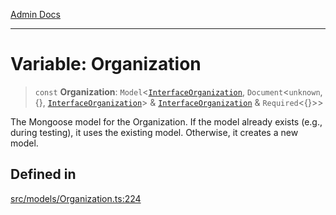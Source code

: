 [Admin Docs](/)

***

# Variable: Organization

> `const` **Organization**: `Model`\<[`InterfaceOrganization`](../interfaces/InterfaceOrganization.md), `Document`\<`unknown`, \{\}, [`InterfaceOrganization`](../interfaces/InterfaceOrganization.md)\> & [`InterfaceOrganization`](../interfaces/InterfaceOrganization.md) & `Required`\<\{\}\>\>

The Mongoose model for the Organization.
If the model already exists (e.g., during testing), it uses the existing model.
Otherwise, it creates a new model.

## Defined in

[src/models/Organization.ts:224](https://github.com/Suyash878/talawa-api/blob/cfd688207611ba245c99edd8dbaccb2cdbf6a043/src/models/Organization.ts#L224)
